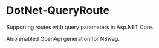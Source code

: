# DotNet-QueryRoute

Supporting routes with query parameters in Asp.NET Core.

Also enabled OpenApi generation for NSwag.
